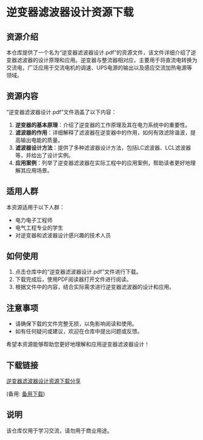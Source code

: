 # 逆变器滤波器设计资源下载

## 资源介绍

本仓库提供了一个名为“逆变器滤波器设计.pdf”的资源文件，该文件详细介绍了逆变器滤波器的设计原理和应用。逆变器与整流器相对应，主要用于将直流电转换为交流电，广泛应用于交流电机的调速、UPS电源的输出以及感应交流加热电源等领域。

## 资源内容

“逆变器滤波器设计.pdf”文件涵盖了以下内容：

1. **逆变器的基本原理**：介绍了逆变器的工作原理及其在电力系统中的重要性。
2. **滤波器的作用**：详细解释了滤波器在逆变器中的作用，如何有效滤除谐波，提高输出电能的质量。
3. **滤波器设计方法**：提供了多种滤波器设计方法，包括LC滤波器、LCL滤波器等，并给出了设计实例。
4. **应用案例**：列举了逆变器滤波器在实际工程中的应用案例，帮助读者更好地理解其应用场景。

## 适用人群

本资源适用于以下人群：

- 电力电子工程师
- 电气工程专业的学生
- 对逆变器和滤波器设计感兴趣的技术人员

## 如何使用

1. 点击仓库中的“逆变器滤波器设计.pdf”文件进行下载。
2. 下载完成后，使用PDF阅读器打开文件进行阅读。
3. 根据文件中的内容，结合实际需求进行逆变器滤波器的设计和应用。

## 注意事项

- 请确保下载的文件完整无损，以免影响阅读和使用。
- 如有任何疑问或建议，欢迎在仓库中提出问题或反馈。

希望本资源能够帮助您更好地理解和应用逆变器滤波器设计！

## 下载链接
[逆变器滤波器设计资源下载分享](https://pan.quark.cn/s/3557ed9c93e3) 

(备用: [备用下载](https://pan.baidu.com/s/1XB0Es5_W7ywcxB_d0dPhiQ?pwd=1234))

## 说明

该仓库仅用于学习交流，请勿用于商业用途。
